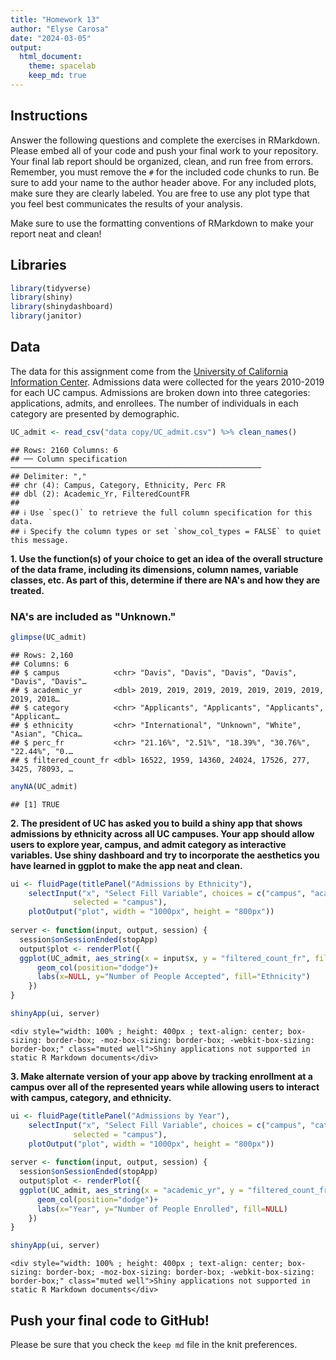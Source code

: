 ```yaml
---
title: "Homework 13"
author: "Elyse Carosa"
date: "2024-03-05"
output:
  html_document: 
    theme: spacelab
    keep_md: true
---
```




## Instructions
Answer the following questions and complete the exercises in RMarkdown. Please embed all of your code and push your final work to your repository. Your final lab report should be organized, clean, and run free from errors. Remember, you must remove the `#` for the included code chunks to run. Be sure to add your name to the author header above. For any included plots, make sure they are clearly labeled. You are free to use any plot type that you feel best communicates the results of your analysis.  

Make sure to use the formatting conventions of RMarkdown to make your report neat and clean!  

## Libraries

```r
library(tidyverse)
library(shiny)
library(shinydashboard)
library(janitor)
```

## Data
The data for this assignment come from the [University of California Information Center](https://www.universityofcalifornia.edu/infocenter). Admissions data were collected for the years 2010-2019 for each UC campus. Admissions are broken down into three categories: applications, admits, and enrollees. The number of individuals in each category are presented by demographic.  

```r
UC_admit <- read_csv("data copy/UC_admit.csv") %>% clean_names()
```

```
## Rows: 2160 Columns: 6
## ── Column specification ────────────────────────────────────────────────────────
## Delimiter: ","
## chr (4): Campus, Category, Ethnicity, Perc FR
## dbl (2): Academic_Yr, FilteredCountFR
## 
## ℹ Use `spec()` to retrieve the full column specification for this data.
## ℹ Specify the column types or set `show_col_types = FALSE` to quiet this message.
```


**1. Use the function(s) of your choice to get an idea of the overall structure of the data frame, including its dimensions, column names, variable classes, etc. As part of this, determine if there are NA's and how they are treated.**  

### NA's are included as "Unknown."


```r
glimpse(UC_admit)
```

```
## Rows: 2,160
## Columns: 6
## $ campus            <chr> "Davis", "Davis", "Davis", "Davis", "Davis", "Davis"…
## $ academic_yr       <dbl> 2019, 2019, 2019, 2019, 2019, 2019, 2019, 2019, 2018…
## $ category          <chr> "Applicants", "Applicants", "Applicants", "Applicant…
## $ ethnicity         <chr> "International", "Unknown", "White", "Asian", "Chica…
## $ perc_fr           <chr> "21.16%", "2.51%", "18.39%", "30.76%", "22.44%", "0.…
## $ filtered_count_fr <dbl> 16522, 1959, 14360, 24024, 17526, 277, 3425, 78093, …
```


```r
anyNA(UC_admit)
```

```
## [1] TRUE
```



**2. The president of UC has asked you to build a shiny app that shows admissions by ethnicity across all UC campuses. Your app should allow users to explore year, campus, and admit category as interactive variables. Use shiny dashboard and try to incorporate the aesthetics you have learned in ggplot to make the app neat and clean.**  


```r
ui <- fluidPage(titlePanel("Admissions by Ethnicity"),
    selectInput("x", "Select Fill Variable", choices = c("campus", "academic_yr", "perc_fr"),
              selected = "campus"),
    plotOutput("plot", width = "1000px", height = "800px"))
 
server <- function(input, output, session) {
  session$onSessionEnded(stopApp)
  output$plot <- renderPlot({
  ggplot(UC_admit, aes_string(x = input$x, y = "filtered_count_fr", fill="ethnicity")) + 
      geom_col(position="dodge")+
      labs(x=NULL, y="Number of People Accepted", fill="Ethnicity")
    })
}

shinyApp(ui, server)
```

```{=html}
<div style="width: 100% ; height: 400px ; text-align: center; box-sizing: border-box; -moz-box-sizing: border-box; -webkit-box-sizing: border-box;" class="muted well">Shiny applications not supported in static R Markdown documents</div>
```



**3. Make alternate version of your app above by tracking enrollment at a campus over all of the represented years while allowing users to interact with campus, category, and ethnicity.**


```r
ui <- fluidPage(titlePanel("Admissions by Year"),
    selectInput("x", "Select Fill Variable", choices = c("campus", "category", "ethnicity"),
              selected = "campus"),
    plotOutput("plot", width = "1000px", height = "800px"))
 
server <- function(input, output, session) {
  session$onSessionEnded(stopApp)
  output$plot <- renderPlot({
  ggplot(UC_admit, aes_string(x = "academic_yr", y = "filtered_count_fr", fill=input$x)) + 
      geom_col(position="dodge")+
      labs(x="Year", y="Number of People Enrolled", fill=NULL)
    })
}

shinyApp(ui, server)
```

```{=html}
<div style="width: 100% ; height: 400px ; text-align: center; box-sizing: border-box; -moz-box-sizing: border-box; -webkit-box-sizing: border-box;" class="muted well">Shiny applications not supported in static R Markdown documents</div>
```



## Push your final code to GitHub!
Please be sure that you check the `keep md` file in the knit preferences. 
